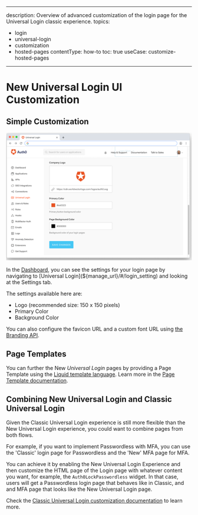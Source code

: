 
---
description: Overview of advanced customization of the login page for the Universal Login classic experience.
topics:
  - login
  - universal-login
  - customization
  - hosted-pages
contentType: how-to
toc: true
useCase: customize-hosted-pages
---
# New Universal Login UI Customization

## Simple Customization

![Customization Settings for Login Page](/media/articles/universal-login/settings.png)

In the [Dashboard](${manage_url}), you can see the settings for your login page by navigating to [Universal Login](${manage_url}/#/login_setting) and looking at the Settings tab.

The settings available here are:

* Logo (recommended size: 150 x 150 pixels)
* Primary Color
* Background Color

You can also configure the favicon URL and a custom font URL using [the Branding API](/api/management/v2#!/Branding). 

## Page Templates

You can further the New <dfn data-key="universal-login">Universal Login</dfn> pages by providing a Page Template using the [Liquid template language](https://shopify.github.io/liquid/). Learn more in the [Page Template documentation](/universal-login/page-template).

## Combining New Universal Login and Classic Universal Login

Given the Classic Universal Login experience is still more flexible than the New Universal Login experience, you could want to combine pages from both flows. 

For example, if you want to implement Passwordless with MFA, you can use the 'Classic' login page for Passwordless and the 'New' MFA page for MFA.

You can achieve it by enabling the New Universal Login Experience and then customize the HTML page of the Login page with whatever content you want, for example, the `Auth0LockPasswordless` widget. In that case, users will get a Passwordless login page that behaves like in Classic, and and MFA page that looks like the New Universal Login page.

Check the [Classic Universal Login customization documentation](/universal-login/customization-classic) to learn more.
